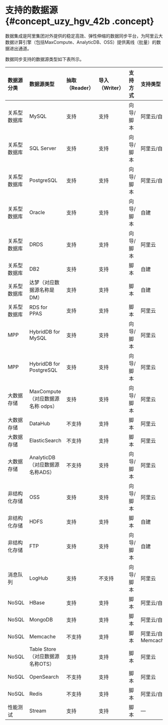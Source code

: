 # 支持的数据源 {#concept_uzy_hgv_42b .concept}

数据集成是阿里集团对外提供的稳定高效、弹性伸缩的数据同步平台，为阿里云大数据计算引擎（包括MaxCompute、AnalyticDB、OSS）提供离线（批量）的数据进出通道。

数据同步支持的数据源类型如下表所示。

|数据源分类|数据源类型|抽取（Reader）|导入（Writer）|支持方式|支持类型|
|:----|:----|:---------|:---------|:---|:---|
|关系型数据库|MySQL|支持|支持|向导/脚本|阿里云/自建|
|关系型数据库|SQL Server|支持|支持|向导/脚本|阿里云/自建|
|关系型数据库|PostgreSQL|支持|支持|向导/脚本|阿里云/自建|
|关系型数据库|Oracle|支持|支持|向导/脚本|自建|
|关系型数据库|DRDS|支持|支持|向导/脚本|阿里云|
|关系型数据库|DB2|支持|支持|脚本|自建|
|关系型数据库|达梦（对应数据源名称是DM）|支持|支持|脚本|自建|
|关系型数据库|RDS for PPAS|支持|支持|脚本|阿里云|
|MPP|HybridDB for MySQL|支持|支持|向导/脚本|阿里云|
|MPP|HybridDB for PostgreSQL|支持|支持|向导/脚本|阿里云|
|大数据存储|MaxCompute（对应数据源名称 odps）|支持|支持|向导/脚本|阿里云|
|大数据存储|DataHub|不支持|支持|脚本|阿里云|
|大数据存储|ElasticSearch|不支持|支持|脚本|阿里云|
|大数据存储|AnalyticDB（对应数据源名称ADS）|不支持|支持|向导/脚本|阿里云|
|非结构化存储|OSS|支持|支持|向导/脚本|阿里云|
|非结构化存储|HDFS|支持|支持|脚本|自建|
|非结构化存储|FTP|支持|支持|向导/脚本|自建|
|消息队列|LogHub|支持|不支持|向导/脚本|阿里云|
|NoSQL|HBase|支持|支持|脚本|阿里云/自建|
|NoSQL|MongoDB|支持|支持|脚本|阿里云/自建|
|NoSQL|Memcache|不支持|支持|脚本|阿里云/自建Memcached|
|NoSQL|Table Store（对应数据源名称OTS）|支持|支持|脚本|阿里云|
|NoSQL|OpenSearch|不支持|支持|脚本|阿里云|
|NoSQL|Redis|不支持|支持|脚本|阿里云/自建|
|性能测试|Stream|支持|支持|脚本|—|

